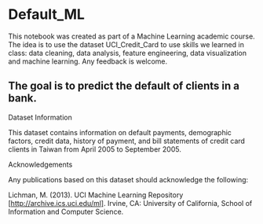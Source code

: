 # Default_ML

This notebook was created as part of a Machine Learning academic course.
The idea is to use the dataset UCI_Credit_Card to use skills we learned in class: data cleaning, data analysis, feature engineering, data visualization and machine learning. 
Any feedback is welcome.

## The goal is to predict the default of clients in a bank.


Dataset Information

This dataset contains information on default payments, demographic factors, credit data, history of payment, and bill statements of credit card clients in Taiwan from April 2005 to September 2005.




Acknowledgements

Any publications based on this dataset should acknowledge the following:

Lichman, M. (2013). UCI Machine Learning Repository [http://archive.ics.uci.edu/ml]. Irvine, CA: University of California, School of Information and Computer Science.


